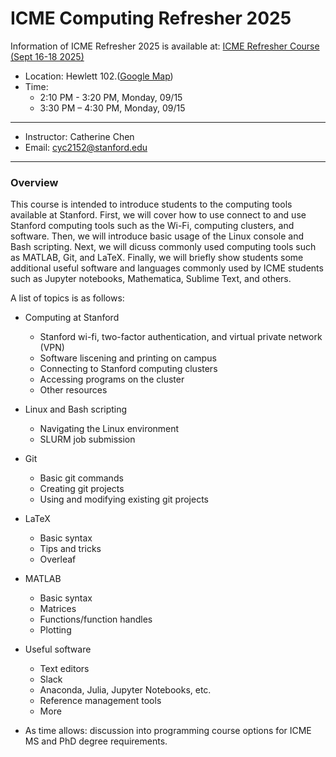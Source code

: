 # ICME Computing Refresher 2025

Information of ICME Refresher 2025 is available at: [ICME Refresher Course (Sept 16-18 2025)](https://icmerefreshercourse.stanford.edu/icme-refresher-course-schedule)

* Location: Hewlett 102.([Google Map]([https://goo.gl/maps/jwVhSocU3VnhHmyb6](https://www.google.com/maps/place/William+R.+Hewlett+Teaching+Center,+370+Serra+Mall,+Stanford,+CA+94305/data=!4m2!3m1!1s0x808fbb2ae177cc91:0x5351ffed56456da8?sa=X&ved=2ahUKEwiRqKza-raBAxX5I0QIHc6-DjYQ8gF6BAg4EAA&ved=2ahUKEwiRqKza-raBAxX5I0QIHc6-DjYQ8gF6BAg_EAE)))
* Time: 
  * 2:10 PM - 3:20 PM, Monday, 09/15
  * 3:30 PM – 4:30 PM, Monday, 09/15

----

* Instructor: Catherine Chen
* Email: [cyc2152@stanford.edu](mailto:cyc2152@stanford.edu)

---

### Overview

This course is intended to introduce students to the computing tools available at Stanford.
First, we will cover how to use connect to and use Stanford computing tools such as the Wi-Fi, computing clusters, and software.
Then, we will introduce basic usage of the Linux console and Bash scripting.
Next, we will dicuss commonly used computing tools such as MATLAB, Git, and LaTeX.
Finally, we will briefly show students some additional useful software and languages commonly used by ICME students such as Jupyter notebooks, Mathematica, Sublime Text, and others.

A list of topics is as follows:

* Computing at Stanford
  * Stanford wi-fi, two-factor authentication, and virtual private network (VPN)
  * Software liscening and printing on campus
  * Connecting to Stanford computing clusters
  * Accessing programs on the cluster
  * Other resources
* Linux and Bash scripting
  * Navigating the Linux environment
  * SLURM job submission
* Git
  * Basic git commands
  * Creating git projects
  * Using and modifying existing git projects
* LaTeX
  * Basic syntax
  * Tips and tricks
  * Overleaf
* MATLAB
  * Basic syntax
  * Matrices
  * Functions/function handles
  * Plotting
* Useful software
  * Text editors
  * Slack
  * Anaconda, Julia, Jupyter Notebooks, etc.
  * Reference management tools
  * More
 
* As time allows: discussion into programming course options for ICME MS and PhD degree requirements. 
 
 

